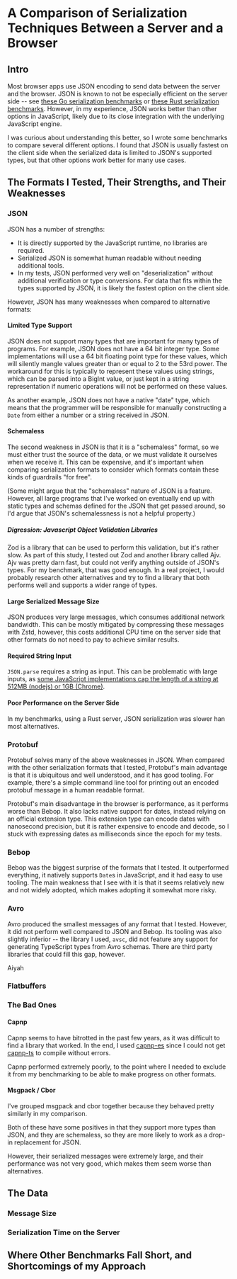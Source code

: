 # A Comparison of Serialization Techniques Between a Server and a Browser

## Intro

Most browser apps use JSON encoding to send data between the server and the browser. JSON is known to not be especially efficient on the server side -- see [these Go serialization benchmarks](https://alecthomas.github.io/go_serialization_benchmarks/) or [these Rust serialization benchmarks](https://david.kolo.ski/rust_serialization_benchmark/). However, in my experience, JSON works better than other options in JavaScript, likely due to its close integration with the underlying JavaScript engine.

I was curious about understanding this better, so I wrote some benchmarks to compare several different options. I found that JSON is usually fastest on the client side when the serialized data is limited to JSON's supported types, but that other options work better for many use cases.

## The Formats I Tested, Their Strengths, and Their Weaknesses

### JSON

JSON has a number of strengths:

* It is directly supported by the JavaScript runtime, no libraries are required.
* Serialized JSON is somewhat human readable without needing additional tools.
* In my tests, JSON performed very well on "deserialization" without additional verification or type conversions. For data that fits within the types supported by JSON, it is likely the fastest option on the client side. 

However, JSON has many weaknesses when compared to alternative formats:

#### Limited Type Support
JSON does not support many types that are important for many types of programs. For example, JSON does not have a 64 bit integer type. Some implementations will use a 64 bit floating point type for these values, which will silently mangle values greater than or equal to 2 to the 53rd power. The workaround for this is typically to represent these values using strings, which can be parsed into a BigInt value, or just kept in a string representation if numeric operations will not be performed on these values.

As another example, JSON does not have a native "date" type, which means that the programmer will be responsible for manually constructing a `Date` from either a number or a string received in JSON.


#### Schemaless

The second weakness in JSON is that it is a "schemaless" format, so we must either trust the source of the data, or we must validate it ourselves when we receive it. This can be expensive, and it's important when comparing serialization formats to consider which formats contain these kinds of guardrails "for free".

(Some might argue that the "schemaless" nature of JSON is a feature. However, all large programs that I've worked on eventually end up with static types and schemas defined for the JSON that get passed around, so I'd argue that JSON's schemalessness is not a helpful property.)

##### Digression: Javascript Object Validation Libraries

Zod is a library that can be used to perform this validation, but it's rather slow. As part of this study, I tested out Zod and another library called Ajv. Ajv was pretty darn fast, but could not verify anything outside of JSON's types. For my benchmark, that was good enough. In a real project, I would probably research other alternatives and try to find a library that both performs well and supports a wider range of types.

#### Large Serialized Message Size

JSON produces very large messages, which consumes additional network bandwidth. This can be mostly mitigated by compressing these messages with Zstd, however, this costs additional CPU time on the server side that other formats do not need to pay to achieve similar results.

#### Required String Input

`JSON.parse` requires a string as input. This can be problematic with large inputs, as [some JavaScript implementations cap the length of a string at 512MB (nodejs) or 1GB (Chrome)](https://developer.mozilla.org/en-US/docs/Web/JavaScript/Reference/Global_Objects/String/length).

#### Poor Performance on the Server Side

In my benchmarks, using a Rust server, JSON serialization was slower han most alternatives.
  
### Protobuf

Protobuf solves many of the above weaknesses in JSON. When compared with the other serialization formats that I tested, Protobuf's main advantage is that it is ubiquitous and well understood, and it has good tooling. For example, there's a simple command line tool for printing out an encoded protobuf message in a human readable format.

Protobuf's main disadvantage in the browser is performance, as it performs worse than Bebop. It also lacks native support for dates, instead relying on an official extension type. This extension type can encode dates with nanosecond precision, but it is rather expensive to encode and decode, so I stuck with expressing dates as milliseconds since the epoch for my tests.
 
### Bebop

Bebop was the biggest surprise of the formats that I tested. It outperformed everything, it natively supports `Date`s in JavaScript, and it had easy to use tooling. The main weakness that I see with it is that it seems relatively new and not widely adopted, which makes adopting it somewhat more risky.

### Avro

Avro produced the smallest messages of any format that I tested. However, it did not perform well compared to JSON and Bebop. Its tooling was also slightly inferior -- the library I used, `avsc`, did not feature any support for generating TypeScript types from Avro schemas. There are third party libraries that could fill this gap, however.

Aiyah

### Flatbuffers

### The Bad Ones

####  Capnp
Capnp seems to have bitrotted in the past few years, as it was difficult to find a library that worked. In the end, I used [capnp-es](https://github.com/unjs/capnp-es) since I could not get [capnp-ts](https://github.com/jdiaz5513/capnp-ts) to compile without errors.

Capnp performed extremely poorly, to the point where I needed to exclude it from my benchmarking to be able to make progress on other formats.

#### Msgpack / Cbor

I've grouped msgpack and cbor together because they behaved pretty similarly in my comparison.

Both of these have some positives in that they support more types than JSON, and they are schemaless, so they are more likely to work as a drop-in replacement for JSON.

However, their serialized messages were extremely large, and their performance was not very good, which makes them seem worse than alternatives.

## The Data

### Message Size

### Serialization Time on the Server



## Where Other Benchmarks Fall Short, and Shortcomings of my Approach


